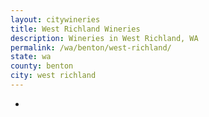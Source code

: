 ```yaml
---
layout: citywineries
title: West Richland Wineries
description: Wineries in West Richland, WA
permalink: /wa/benton/west-richland/
state: wa
county: benton
city: west richland
---
```

-
